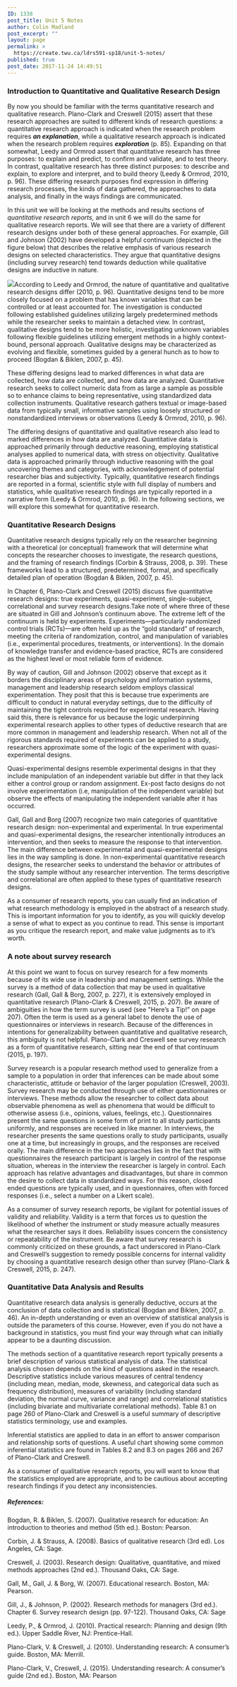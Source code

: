 ```yaml
---
ID: 1338
post_title: Unit 5 Notes
author: Colin Madland
post_excerpt: ""
layout: page
permalink: >
  https://create.twu.ca/ldrs591-sp18/unit-5-notes/
published: true
post_date: 2017-11-24 14:49:51
---
```

### Introduction to Quantitative and Qualitative Research Design

By now you should be familiar with the terms quantitative research and qualitative research. Plano-Clark and Creswell (2015) assert that these research approaches are suited to different kinds of research questions: a quantitative research approach is indicated when the research problem requires _**an explanation**_, while a qualitative research approach is indicated when the research problem requires _**exploration**_ (p. 85).  Expanding on that somewhat, Leedy and Ormrod assert that quantitative research has three purposes:  to explain and predict, to confirm and validate, and to test theory.  In contrast, qualitative research has three distinct purposes:  to describe and explain, to explore and interpret, and to build theory (Leedy & Ormrod, 2010, p. 96).  These differing research purposes find expression in differing research processes, the kinds of data gathered, the approaches to data analysis, and finally in the ways findings are communicated.

In this unit we will be looking at the methods and results sections of _quantitative research reports,_ and in unit 6 we will do the same for qualitative research reports.  We will see that there are a variety of different research designs under both of these general approaches.  For example, Gill and Johnson (2002) have developed a helpful continuum (depicted in the figure below) that describes the relative emphasis of various research designs on selected characteristics.  They argue that quantitative designs (including survey research) tend towards deduction while qualitative designs are inductive in nature.

![](/assets/researchmethods.jpg)According to Leedy and Ormrod, the nature of quantitative and qualitative research designs differ (2010, p. 96).  Quantitative designs tend to be more closely focused on a problem that has known variables that can be controlled or at least accounted for.  The investigation is conducted following established guidelines utilizing largely predetermined methods while the researcher seeks to maintain a detached view.  In contrast, qualitative designs tend to be more holistic, investigating unknown variables following flexible guidelines utilizing emergent methods in a highly context-bound, personal approach.  Qualitative designs may be characterized as evolving and flexible, sometimes guided by a general hunch as to how to proceed (Bogdan & Biklen, 2007, p. 45).

These differing designs lead to marked differences in what data are collected, how data are collected, and how data are analyzed.  Quantitative research seeks to collect numeric data from as large a sample as possible so to enhance claims to being representative, using standardized data collection instruments.  Qualitative research gathers textual or image-based data from typically small, informative samples using loosely structured or nonstandardized interviews or observations (Leedy & Ormrod, 2010, p. 96).

The differing designs of quantitative and qualitative research also lead to marked differences in how data are analyzed.  Quantitative data is approached primarily through deductive reasoning, employing statistical analyses applied to numerical data, with stress on objectivity. Qualitative data is approached primarily through inductive reasoning with the goal uncovering themes and categories, with acknowledgement of potential researcher bias and subjectivity. Typically, quantitative research findings are reported in a formal, scientific style with full display of numbers and statistics, while qualitative research findings are typically reported in a narrative form (Leedy & Ormrod, 2010, p. 96).  In the following sections, we will explore this somewhat for quantitative research.

### Quantitative Research Designs

Quantitative research designs typically rely on the researcher beginning with a theoretical (or conceptual) framework that will determine what concepts the researcher chooses to investigate, the research questions, and the framing of research findings (Corbin & Strauss, 2008, p. 39).  These frameworks lead to a structured, predetermined, formal, and specifically detailed plan of operation (Bogdan & Biklen, 2007, p. 45).

In Chapter 6, Plano-Clark and Creswell (2015) discuss five quantitative research designs: true experiments, quasi-experiment, single-subject, correlational and survey research designs.Take note of where three of these are situated in Gill and Johnson’s continuum above. The extreme left of the continuum is held by experiments. Experiments—particularly randomized control trials (RCTs)—are often held up as the “gold standard” of research, meeting the criteria of randomization, control, and manipulation of variables (i.e., experimental procedures, treatments, or interventions). In the domain of knowledge transfer and evidence-based practice, RCTs are considered as the highest level or most reliable form of evidence.

By way of caution, Gill and Johnson (2002) observe that except as it borders the disciplinary areas of psychology and information systems, management and leadership research seldom employs classical experimentation. They posit that this is because true experiments are difficult to conduct in natural everyday settings, due to the difficulty of maintaining the tight controls required for experimental research. Having said this, there is relevance for us because the logic underpinning experimental research applies to other types of deductive research that are more common in management and leadership research. When not all of the rigorous standards required of experiments can be applied to a study, researchers approximate some of the logic of the experiment with quasi-experimental designs.

Quasi-experimental designs resemble experimental designs in that they include manipulation of an independent variable but differ in that they lack either a control group or random assignment.  Ex-post facto designs do not involve experimentation (i.e, manipulation of the independent variable) but observe the effects of manipulating the independent variable after it has occurred.

Gall, Gall and Borg (2007) recognize two main categories of quantitative research design: non-experimental and experimental.  In true experimental and quasi-experimental designs, the researcher intentionally introduces an intervention, and then seeks to measure the response to that intervention.  The main difference between experimental and quasi-experimental designs lies in the way sampling is done.  In non-experimental quantitative research designs, the researcher seeks to understand the behavior or attributes of the study sample without any researcher intervention. The terms descriptive and correlational are often applied to these types of quantitative research designs.

As a consumer of research reports, you can usually find an indication of what research methodology is employed in the abstract of a research study. This is important information for you to identify, as you will quickly develop a sense of what to expect as you continue to read. This sense is important as you critique the research report, and make value judgments as to it’s worth.

### A note about survey research

At this point we want to focus on survey research for a few moments because of its wide use in leadership and management settings.  While the survey is a method of data collection that may be used in qualitative research (Gall, Gall & Borg, 2007, p. 227), it is extensively employed in quantitative research (Plano-Clark & Creswell, 2015, p. 207).  Be aware of ambiguities in how the term survey is used (see "Here’s a Tip!" on page 207).  Often the term is used as a general label to denote the use of questionnaires or interviews in research.  Because of the differences in intentions for generalizability between quantitative and qualitative research, this ambiguity is not helpful.  Plano-Clark and Creswell see survey research as a form of quantitative research, sitting near the end of that continuum (2015, p. 197).

Survey research is a popular research method used to generalize from a sample to a population in order that inferences can be made about some characteristic, attitude or behavior of the larger population (Creswell, 2003).  Survey research may be conducted through use of either questionnaires or interviews. These methods allow the researcher to collect data about observable phenomena as well as phenomena that would be difficult to otherwise assess (i.e., opinions, values, feelings, etc.).  Questionnaires present the same questions in some form of print to all study participants uniformly, and responses are received in like manner. In interviews, the researcher presents the same questions orally to study participants, usually one at a time, but increasingly in groups, and the responses are received orally. The main difference in the two approaches lies in the fact that with questionnaires the research participant is largely in control of the response situation, whereas in the interview the researcher is largely in control.  Each approach has relative advantages and disadvantages, but share in common the desire to collect data in standardized ways. For this reason, closed ended questions are typically used, and in questionnaires, often with forced responses (i.e., select a number on a Likert scale).

As a consumer of survey research reports, be vigilant for potential issues of validity and reliability. Validity is a term that forces us to question the likelihood of whether the instrument or study measure actually measures what the researcher says it does. Reliability issues concern the consistency or repeatability of the instrument. Be aware that survey research is commonly criticized on these grounds, a fact underscored in Plano-Clark and Creswell’s suggestion to remedy possible concerns for internal validity by choosing a quantitative research design other than survey (Plano-Clark & Creswell, 2015, p. 247).

### Quantitative Data Analysis and Results

Quantitative research data analysis is generally deductive, occurs at the conclusion of data collection and is statistical (Bogdan and Biklen, 2007, p. 46).  An in-depth understanding or even an overview of statistical analysis is outside the parameters of this course.  However, even if you do not have a background in statistics, you must find your way through what can initially appear to be a daunting discussion.

The methods section of a quantitative research report typically presents a brief description of various statistical analysis of data.  The statistical analysis chosen depends on the kind of questions asked in the research. Descriptive statistics include various measures of central tendency (including mean, median, mode, skewness, and categorical data such as frequency distribution), measures of variability (including standard deviation, the normal curve, variance and range) and correlational statistics (including bivariate and multivariate correlational methods). Table 8.1 on page 260 of Plano-Clark and Creswell is a useful summary of descriptive statistics terminology, use and examples.

Inferential statistics are applied to data in an effort to answer comparison and relationship sorts of questions. A useful chart showing some common inferential statistics are found in Tables 8.2 and 8.3 on pages 266 and 267 of Plano-Clark and Creswell.

As a consumer of qualitative research reports, you will want to know that the statistics employed are appropriate, and to be cautious about accepting research findings if you detect any inconsistencies.

##### References:

Bogdan, R. &  Biklen, S. (2007).  Qualitative research for education: An introduction to theories and method (5th ed.).  Boston:  Pearson.

Corbin, J. & Strauss, A. (2008).  Basics of qualitative research (3rd ed).  Los Angeles, CA:  Sage.

Creswell, J. (2003).  Research design: Qualitative, quantitative, and mixed methods approaches (2nd ed.).  Thousand Oaks, CA:  Sage.

Gall, M., Gall, J. & Borg, W.  (2007). Educational research.  Boston, MA:  Pearson.

Gill, J., & Johnson, P. (2002).  Research methods for managers (3rd ed.).  Chapter 6.  Survey research design (pp. 97-122).  Thousand Oaks, CA:  Sage

Leedy, P., & Ormrod, J. (2010). Practical research: Planning and design (9th ed.). Upper Saddle River, NJ: Prentice-Hall.

Plano-Clark, V. & Creswell, J. (2010). Understanding research: A consumer’s guide. Boston, MA: Merrill.

Plano-Clark, V., Creswell, J. (2015). Understanding research: A consumer’s guide (2nd ed.). Boston, MA: Pearson